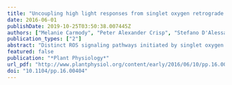 ```yaml
---
title: "Uncoupling high light responses from singlet oxygen retrograde signaling and spatial-temporal systemic acquired acclimation in Arabidopsis"
date: 2016-06-01
publishDate: 2019-10-25T03:50:38.007445Z
authors: ["Melanie Carmody", "Peter Alexander Crisp", "Stefano D'Alessandro", "Diep Ganguly", "Matthew Gordon", "Michel Havaux", "Veronica Albrecht-Borth", "Barry J. Pogson"]
publication_types: ["2"]
abstract: "Distinct ROS signaling pathways initiated by singlet oxygen or superoxide and hydrogen peroxide (H2O2) have been attributed to either cell death or acclimation, respectively. Recent studies have revealed that more complex antagonistic and synergistic relationships exist within and between these pathways. As specific chloroplastic ROS signals are difficult to study, rapid systemic signaling experiments using localized high light (HL) stress or ROS treatments were used in this study to uncouple signals required for direct HL and ROS perception and distal systemic acquired acclimation (SAA). A qPCR approach was chosen to determine local perception and distal signal reception. Analysis of a thylakoidal ascorbate peroxidase mutant (tapx), the 1O2-retrograde signaling double mutant (ex1/ex2), and an apoplastic signaling double mutant (rbohD/F) revealed that tAPX and EXECUTER 1 are required for both HL and systemic acclimation stress perception. Apoplastic membrane-localized RBOHs were required for systemic spread of the signal but not for local signal induction in directly stressed tissues. Endogenous ROS treatments revealed a very strong systemic response induced by a localized 1 hour induction of 1O2 using the conditional flu mutant. A qPCR time course of 1O2 induced systemic marker genes in directly and indirectly connected leaves revealed a direct vascular connection component of both immediate and longer term SAA signaling responses. These results reveal the importance of an EXECUTER-dependent 1O2 retrograde signal for both local and long distance RBOH-dependent acclimation signaling that is distinct from other HL signaling pathways, and that direct vascular connections have a role in spatial-temporal SAA induction."
featured: false
publication: "*Plant Physiology*"
url_pdf: "http://www.plantphysiol.org/content/early/2016/06/10/pp.16.00404"
doi: "10.1104/pp.16.00404"
---
```


